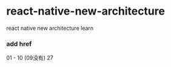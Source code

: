 # react-native-new-architecture
react native new architecture  learn


### add href
01 - 10 (09没有)
27